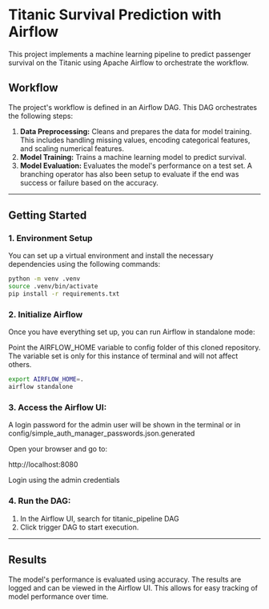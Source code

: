 # Titanic Survival Prediction with Airflow

This project implements a machine learning pipeline to predict passenger survival on the Titanic using Apache Airflow to orchestrate the workflow.

## Workflow

The project's workflow is defined in an Airflow DAG. This DAG orchestrates the following steps:

1.  **Data Preprocessing:** Cleans and prepares the data for model training. This includes handling missing values, encoding categorical features, and scaling numerical features.
2.  **Model Training:** Trains a machine learning model to predict survival.
3.  **Model Evaluation:** Evaluates the model's performance on a test set. A branching operator has also been setup to evaluate if the end was success or failure based on the accuracy.

-----

## Getting Started

### 1. Environment Setup
You can set up a virtual environment and install the necessary dependencies using the following commands:

```bash
python -m venv .venv
source .venv/bin/activate
pip install -r requirements.txt
```

### 2. Initialize Airflow
Once you have everything set up, you can run Airflow in standalone mode:

Point the AIRFLOW_HOME variable to config folder of this cloned repository. The variable set is only for this instance of terminal and will not affect others.

```bash
export AIRFLOW_HOME=.
airflow standalone
```

### 3. Access the Airflow UI:
A login password for the admin user will be shown in the terminal or in
config/simple_auth_manager_passwords.json.generated

Open your browser and go to:

http://localhost:8080

Login using the admin credentials

### 4. Run the DAG:

1. In the Airflow UI, search for titanic_pipeline DAG
2. Click trigger DAG to start execution.

-----

## Results

The model's performance is evaluated using accuracy. The results are logged and can be viewed in the Airflow UI. This allows for easy tracking of model performance over time. 